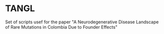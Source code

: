 # TANGL
Set of scripts usef for the paper "A Neurodegenerative Disease Landscape of Rare Mutations in Colombia Due to Founder Effects"
